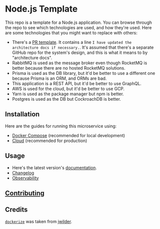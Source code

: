 # Node.js Template

This repo is a template for a Node.js application. You can browse through the repo to see which technologies are used, and how they're used. Here are some technologies that you might want to replace with others:

- There's a [PR template](.github/pull_request_template.md). It contains a line `I have updated the architecture docs if necessary.`. It's assumed that there's a separate GitHub repo for the system's design, and this is what it means to by "architecture docs".
- RabbitMQ is used as the message broker even though RocketMQ is better because there are no hosted RocketMQ solutions.
- Prisma is used as the DB library, but it'd be better to use a different one because Prisma is an ORM, and ORMs are bad.
- This application is a REST API, but it'd be better to use GraphQL.
- AWS is used for the cloud, but it'd be better to use GCP.
- Yarn is used as the package manager but npm is better.
- Postgres is used as the DB but CockroachDB is better.

## Installation

Here are the guides for running this microservice using:

- [Docker Compose](docs/docker-compose.md) (recommended for local development)
- [Cloud](docs/cloud.md) (recommended for production)

## Usage

- Here's the latest version's [documentation](https://neelkamath.github.io/node-js-template/).
- [Changelog](docs/CHANGELOG.md)
- [Observability](docs/grafana-cloud.md)

## [Contributing](docs/CONTRIBUTING.md)

## Credits

[`dockerize`](docker/dockerize) was taken from [jwilder](https://github.com/jwilder/dockerize).
